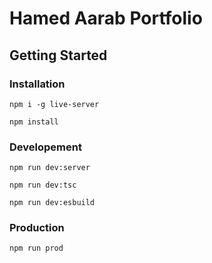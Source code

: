 # Hamed Aarab Portfolio

## Getting Started

### Installation

```
npm i -g live-server
```

```
npm install
```

### Developement

```
npm run dev:server
```

```
npm run dev:tsc
```

```
npm run dev:esbuild
```

### Production

```
npm run prod
```
